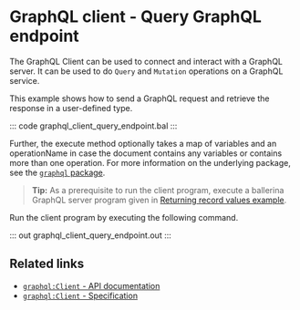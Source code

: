 # GraphQL client - Query GraphQL endpoint

The GraphQL Client can be used to connect and interact with a GraphQL server. It can be used to do `Query` and `Mutation` operations on a GraphQL service.

This example shows how to send a GraphQL request and retrieve the response in a user-defined type.

::: code graphql_client_query_endpoint.bal :::

Further, the execute method optionally takes a map of variables and an operationName in case the document contains any variables or contains more than one operation. For more information on the underlying package, see the [`graphql` package](https://lib.ballerina.io/ballerina/graphql/latest/).

>**Tip:** As a prerequisite to run the client program, execute a ballerina GraphQL server program given in [Returning record values example](https://ballerina.io/learn/by-example/graphql-returning-record-values).

Run the client program by executing the following command.

::: out graphql_client_query_endpoint.out :::

## Related links
- [`graphql:Client` - API documentation](https://lib.ballerina.io/ballerina/graphql/latest/clients/Client)
- [`graphql:Client` - Specification](/spec/graphql/#25-client)
